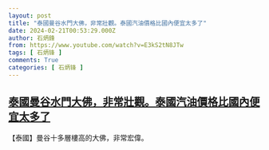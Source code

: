 ```yaml
---
layout: post
title: "泰國曼谷水門大佛，非常壯觀。泰國汽油價格比國內便宜太多了"
date: 2024-02-21T00:53:29.000Z
author: 石炳鋒
from: https://www.youtube.com/watch?v=E3kS2tN8JTw
tags: [ 石炳锋 ]
comments: True
categories: [ 石炳锋 ]
---
```

<!--1708476809000-->
[泰國曼谷水門大佛，非常壯觀。泰國汽油價格比國內便宜太多了](https://www.youtube.com/watch?v=E3kS2tN8JTw)
------

<div>
【泰國】曼谷十多層樓高的大佛，非常宏偉。
</div>
